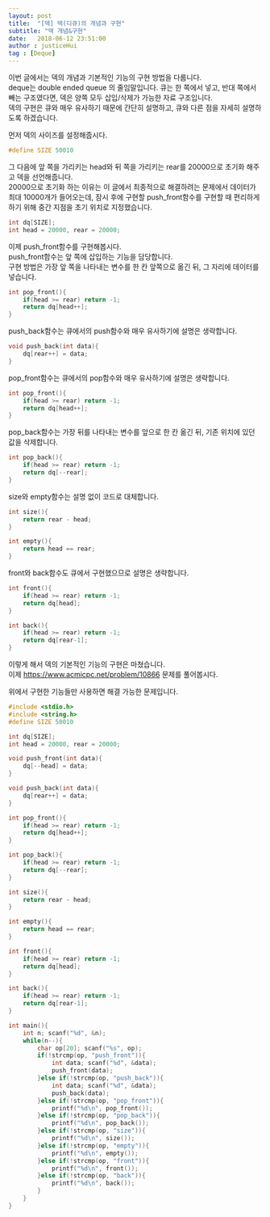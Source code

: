 ```yaml
---
layout: post
title:  "[덱] 덱(디큐)의 개념과 구현"
subtitle: "덱 개념&구현"
date:   2018-06-12 23:51:00
author : justiceHui
tag : [Deque]
---
```


이번 글에서는 덱의 개념과 기본적인 기능의 구현 방법을 다룹니다.<br>
deque는 double ended queue 의 줄임말입니다. 큐는 한 쪽에서 넣고, 반대 쪽에서 빼는 구조였다면, 덱은 양쪽 모두 삽입/삭제가 가능한 자료 구조입니다.<br>
덱의 구현은 큐와 매우 유사하기 때문에 간단히 설명하고, 큐와 다른 점을 자세히 설명하도록 하겠습니다.<br>

먼저 덱의 사이즈를 설정해줍시다.
```cpp
#define SIZE 50010
```

그 다음에 앞 쪽을 가리키는 head와 뒤 쪽을 가리키는 rear를 20000으로 초기화 해주고 덱을 선언해줍니다.<br>
20000으로 초기화 하는 이유는 이 글에서 최종적으로 해결하려는 문제에서 데이터가 최대 10000개가 들어오는데, 잠시 후에 구현할 push_front함수를 구현할 때 편리하게 하기 위해 중간 지점을 초기 위치로 지정했습니다.<br>
```cpp
int dq[SIZE];
int head = 20000, rear = 20000;
```

이제  push_front함수를 구현해봅시다.<br>
push_front함수는 앞 쪽에 삽입하는 기능을 담당합니다.<br>
구현 방법은 가장 앞 쪽을 나타내는 변수를 한 칸 앞쪽으로 옮긴 뒤, 그 자리에 데이터를 넣습니다.
```cpp
int pop_front(){
    if(head >= rear) return -1;
    return dq[head++];
}
```

push_back함수는 큐에서의 push함수와 매우 유사하기에 설명은 생략합니다.
```cpp
void push_back(int data){
    dq[rear++] = data;
}
```

pop_front함수는 큐에서의 pop함수와 매우 유사하기에 설명은 생략합니다.
```cpp
int pop_front(){
    if(head >= rear) return -1;
    return dq[head++];
}
```

pop_back함수는 가장 뒤를 나타내는 변수를 앞으로 한 칸 옮긴 뒤, 기존 위치에 있던 값을 삭제합니다.
```cpp
int pop_back(){
    if(head >= rear) return -1;
    return dq[--rear];
}
```

size와 empty함수는 설명 없이 코드로 대체합니다.
```cpp
int size(){
    return rear - head;
}

int empty(){
    return head == rear;
}
```

front와 back함수도 큐에서 구현했으므로 설명은 생략합니다.
```cpp
int front(){
    if(head >= rear) return -1;
    return dq[head];
}

int back(){
    if(head >= rear) return -1;
    return dq[rear-1];
}
```

이렇게 해서 덱의 기본적인 기능의 구현은 마쳤습니다.<br>
이제 https://www.acmicpc.net/problem/10866 문제를 풀어봅시다.

위에서 구현한 기능들만 사용하면 해결 가능한 문제입니다.
```cpp
#include <stdio.h>
#include <string.h>
#define SIZE 50010

int dq[SIZE];
int head = 20000, rear = 20000;

void push_front(int data){
    dq[--head] = data;
}

void push_back(int data){
    dq[rear++] = data;
}

int pop_front(){
    if(head >= rear) return -1;
    return dq[head++];
}

int pop_back(){
    if(head >= rear) return -1;
    return dq[--rear];
}

int size(){
    return rear - head;
}

int empty(){
    return head == rear;
}

int front(){
    if(head >= rear) return -1;
    return dq[head];
}

int back(){
    if(head >= rear) return -1;
    return dq[rear-1];
}

int main(){
    int n; scanf("%d", &n);
    while(n--){
        char op[20]; scanf("%s", op);
        if(!strcmp(op, "push_front")){
            int data; scanf("%d", &data);
            push_front(data);
        }else if(!strcmp(op, "push_back")){
            int data; scanf("%d", &data);
            push_back(data);
        }else if(!strcmp(op, "pop_front")){
            printf("%d\n", pop_front());
        }else if(!strcmp(op, "pop_back")){
            printf("%d\n", pop_back());
        }else if(!strcmp(op, "size")){
            printf("%d\n", size());
        }else if(!strcmp(op, "empty")){
            printf("%d\n", empty());
        }else if(!strcmp(op, "front")){
            printf("%d\n", front());
        }else if(!strcmp(op, "back")){
            printf("%d\n", back());
        }
    }
}
```
